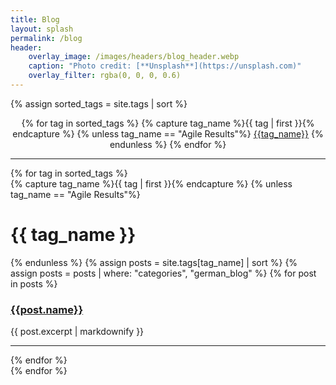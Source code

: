 ```yaml
---
title: Blog
layout: splash
permalink: /blog
header:
    overlay_image: /images/headers/blog_header.webp
    caption: "Photo credit: [**Unsplash**](https://unsplash.com)"
    overlay_filter: rgba(0, 0, 0, 0.6)
---
```


{% assign sorted_tags = site.tags | sort %}

<center>
{% for tag in sorted_tags %}
{% capture tag_name %}{{ tag | first }}{% endcapture %}
{% unless tag_name == "Agile Results"%}
<a class="hov" href="{{site.baseurl}}/blog#{{tag_name|slugize}}">{{tag_name}}</a>
{% endunless %}
{% endfor %}
</center>

<hr class="art-sep">

<div id="archives">
  {% for tag in sorted_tags %}
  <div class="archive-group">
    {% capture tag_name %}{{ tag | first }}{% endcapture %}
    {% unless tag_name == "Agile Results"%}
    <div id="#{{ tag_name | slugize }}"></div>
    <h1 class="tag-head">{{ tag_name }}</h1>
    <a name="{{ tag_name | slugize }}"></a>
    {% endunless %}
    {% assign posts = site.tags[tag_name] | sort %}
    {% assign posts = posts | where: "categories", "german_blog" %}
    {% for post in posts %}
    <article class="archive-item">
      <h3>
        <a href="{{ site.baseurl }}{{ post.url }}"
           rel="noopener noreferrer nofollow"
           target="_blank">{{post.name}}</a>
      </h3>
      <p>{{ post.excerpt | markdownify }}</p>
      <hr>
    </article>
    {% endfor %}
  </div>
  {% endfor %}
</div>

